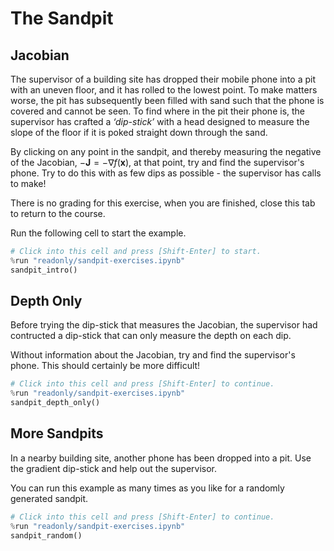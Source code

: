 
# The Sandpit
## Jacobian
The supervisor of a building site has dropped their mobile phone into a pit with an uneven floor, and it has rolled to the lowest point.
To make matters worse, the pit has subsequently been filled with sand such that the phone is covered and cannot be seen.
To find where in the pit their phone is, the supervisor has crafted a *‘dip-stick’* with a head designed to measure the slope of the floor if it is poked straight down through the sand.

By clicking on any point in the sandpit, and thereby measuring the negative of the Jacobian,
$-\mathbf{J} = -\nabla f(\mathbf{x})$,
at that point, try and find the supervisor's phone.
Try to do this with as few dips as possible - the supervisor has calls to make!

There is no grading for this exercise, when you are finished, close this tab to return to the course.

Run the following cell to start the example.


```python
# Click into this cell and press [Shift-Enter] to start.
%run "readonly/sandpit-exercises.ipynb"
sandpit_intro()
```

## Depth Only
Before trying the dip-stick that measures the Jacobian, the supervisor had contructed a dip-stick that can only measure the depth on each dip.

Without information about the Jacobian, try and find the supervisor's phone.
This should certainly be more difficult!


```python
# Click into this cell and press [Shift-Enter] to continue.
%run "readonly/sandpit-exercises.ipynb"
sandpit_depth_only()
```

## More Sandpits
In a nearby building site, another phone has been dropped into a pit.
Use the gradient dip-stick and help out the supervisor.

You can run this example as many times as you like for a randomly generated sandpit.


```python
# Click into this cell and press [Shift-Enter] to continue.
%run "readonly/sandpit-exercises.ipynb"
sandpit_random()
```
